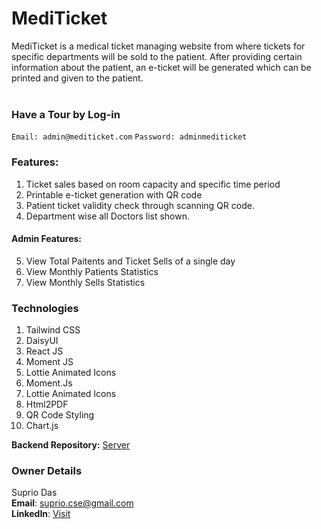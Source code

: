 # MediTicket
MediTicket is a medical ticket managing website from where tickets for specific departments will be sold to the patient. After providing certain information about the patient, an e-ticket will be generated which can be printed and given to the patient.
<br><br>

### Have a Tour by Log-in
`Email: admin@mediticket.com`
`Password: adminmediticket`

### Features:
1. Ticket sales based on room capacity and specific time period
2. Printable e-ticket generation with QR code
3. Patient ticket validity check through scanning QR code.
4. Department wise all Doctors list shown.
#### Admin Features:
5. View Total Paitents and Ticket Sells of a single day
6. View Monthly Patients Statistics
7. View Monthly Sells Statistics

### Technologies
1. Tailwind CSS
2. DaisyUI
3. React JS
4. Moment JS
5. Lottie Animated Icons
6. Moment.Js
7. Lottie Animated Icons
8. Html2PDF
9. QR Code Styling
10. Chart.js

**Backend Repository:** <a href="https://github.com/Suprio-Das/MediTicket-Server">Server</a>

### Owner Details
Suprio Das
<br>
**Email**: suprio.cse@gmail.com
<br>
**LinkedIn**: <a href="https://www.linkedin.com/in/supriodas03/">Visit</a>

